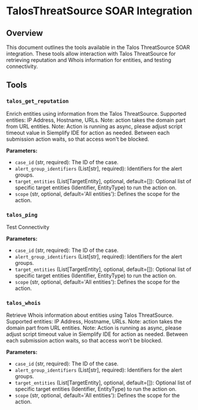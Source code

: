 # TalosThreatSource SOAR Integration

## Overview
This document outlines the tools available in the Talos ThreatSource SOAR integration. These tools allow interaction with Talos ThreatSource for retrieving reputation and Whois information for entities, and testing connectivity.

## Tools

### `talos_get_reputation`
Enrich entities using information from the Talos ThreatSource. Supported entities: IP Address, Hostname, URLs. Note: action takes the domain part from URL entities. Note: Action is running as async, please adjust script timeout value in Siemplify IDE for action as needed. Between each submission action waits, so that access won't be blocked.

**Parameters:**
*   `case_id` (str, required): The ID of the case.
*   `alert_group_identifiers` (List[str], required): Identifiers for the alert groups.
*   `target_entities` (List[TargetEntity], optional, default=[]): Optional list of specific target entities (Identifier, EntityType) to run the action on.
*   `scope` (str, optional, default='All entities'): Defines the scope for the action.

### `talos_ping`
Test Connectivity

**Parameters:**
*   `case_id` (str, required): The ID of the case.
*   `alert_group_identifiers` (List[str], required): Identifiers for the alert groups.
*   `target_entities` (List[TargetEntity], optional, default=[]): Optional list of specific target entities (Identifier, EntityType) to run the action on.
*   `scope` (str, optional, default='All entities'): Defines the scope for the action.

### `talos_whois`
Retrieve Whois information about entities using Talos ThreatSource. Supported entities: IP Address, Hostname, URLs. Note: action takes the domain part from URL entities. Note: Action is running as async, please adjust script timeout value in Siemplify IDE for action as needed. Between each submission action waits, so that access won’t be blocked.

**Parameters:**
*   `case_id` (str, required): The ID of the case.
*   `alert_group_identifiers` (List[str], required): Identifiers for the alert groups.
*   `target_entities` (List[TargetEntity], optional, default=[]): Optional list of specific target entities (Identifier, EntityType) to run the action on.
*   `scope` (str, optional, default='All entities'): Defines the scope for the action.

